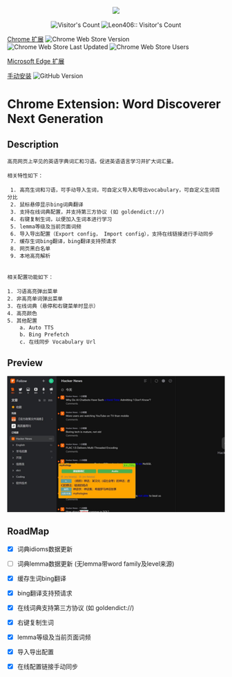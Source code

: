 <p align="center">
<a href="https://github.com/Leon406/word-discoverer-ng/actions/workflows/webpack.yml"><img src="https://github.com/Leon406/word-discoverer-ng/actions/workflows/webpack.yml/badge.svg"/></a>
</p>

<p align="center"><img src="https://profile-counter.glitch.me/Leon406_word-discoverer-ng/count.svg" alt="Visitor's Count" />
 <img width=0 height=0 src="https://profile-counter.glitch.me/Leon406/count.svg" alt="Leon406:: Visitor's Count" />
</p>


[Chrome 扩展](https://chromewebstore.google.com/detail/%E5%8D%95%E8%AF%8D%E5%8F%91%E7%8E%B0%E8%80%85-ng/oikgdogigcinjcpjpahpgekgbimjgcce)
  ![Chrome Web Store Version](https://img.shields.io/chrome-web-store/v/oikgdogigcinjcpjpahpgekgbimjgcce)
  ![Chrome Web Store Last Updated](https://img.shields.io/chrome-web-store/last-updated/oikgdogigcinjcpjpahpgekgbimjgcce)
  ![Chrome Web Store Users](https://img.shields.io/chrome-web-store/users/oikgdogigcinjcpjpahpgekgbimjgcce)

[Microsoft Edge 扩展](https://microsoftedge.microsoft.com/addons/detail/%E5%8D%95%E8%AF%8D%E5%8F%91%E7%8E%B0%E8%80%85ng/kdphfeabhlflpbeapflpkipohibphhgn)

[手动安装](https://github.com/Leon406/word-discoverer-ng/actions/workflows/webpack.yml) ![GitHub Version](https://img.shields.io/github/v/release/Leon406/word-discoverer-ng)



# Chrome Extension: Word Discoverer Next Generation

## Description

```
高亮网页上罕见的英语字典词汇和习语。促进英语语言学习并扩大词汇量。

相关特性如下：

 1. 高亮生词和习语，可手动导入生词，可自定义导入和导出vocabulary，可自定义生词百分比
 2. 鼠标悬停显示bing词典翻译
 3. 支持在线词典配置，并支持第三方协议 (如 goldendict://)
 4. 右键复制生词，以便加入生词本进行学习
 5. lemma等级及当前页面词频
 6. 导入导出配置（Export config， Import config），支持在线链接进行手动同步
 7. 缓存生词bing翻译，bing翻译支持预请求
 8. 网页黑白名单
 9. 本地高亮解析


相关配置功能如下：

1. 习语高亮弹出菜单
2. 非高亮单词弹出菜单
3. 在线词典（悬停和右键菜单时显示）
4. 高亮颜色
5. 其他配置
    a. Auto TTS
    b. Bing Prefetch
    c. 在线同步 Vocabulary Url
```

## Preview

![preview](./store/preview.jpg)

## RoadMap

- [x] 词典idioms数据更新
- [ ] 词典lemma数据更新 (无lemma带word family及level来源)
- [x] 缓存生词bing翻译
- [x] bing翻译支持预请求
- [x] 在线词典支持第三方协议 (如 goldendict://)
- [x] 右键复制生词
- [x] lemma等级及当前页面词频
- [x] 导入导出配置
- [x] 在线配置链接手动同步




